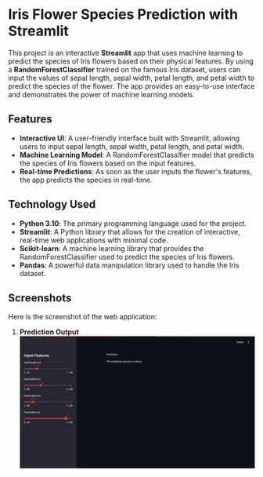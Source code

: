 # Iris Flower Species Prediction with Streamlit

This project is an interactive **Streamlit** app that uses machine learning to predict the species of Iris flowers based on their physical features. By using a **RandomForestClassifier** trained on the famous Iris dataset, users can input the values of sepal length, sepal width, petal length, and petal width to predict the species of the flower. The app provides an easy-to-use interface and demonstrates the power of machine learning models.

## Features

- **Interactive UI**: A user-friendly interface built with Streamlit, allowing users to input sepal length, sepal width, petal length, and petal width.
- **Machine Learning Model**: A RandomForestClassifier model that predicts the species of Iris flowers based on the input features.
- **Real-time Predictions**: As soon as the user inputs the flower's features, the app predicts the species in real-time.

## Technology Used

- **Python 3.10**: The primary programming language used for the project.
- **Streamlit**: A Python library that allows for the creation of interactive, real-time web applications with minimal code.
- **Scikit-learn**: A machine learning library that provides the RandomForestClassifier used to predict the species of Iris flowers.
- **Pandas**: A powerful data manipulation library used to handle the Iris dataset.

## Screenshots

Here is the screenshot of the web application:

1. **Prediction Output**
   ![Prediction Output](screenshot/PredictionSS.png)



